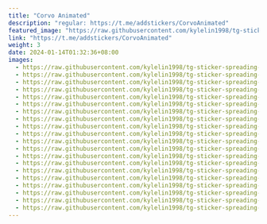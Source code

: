 ```yaml
---
title: "Corvo Animated"
description: "regular: https://t.me/addstickers/CorvoAnimated"
featured_image: "https://raw.githubusercontent.com/kylelin1998/tg-sticker-spreading-worldwide-images/main/img/d3ba60e1-4092-47ee-8a50-c07d420a7115.jpg"
link: "https://t.me/addstickers/CorvoAnimated"
weight: 3
date: 2024-01-14T01:32:36+08:00
images:
  - https://raw.githubusercontent.com/kylelin1998/tg-sticker-spreading-worldwide-images/main/img/d3ba60e1-4092-47ee-8a50-c07d420a7115.jpg
  - https://raw.githubusercontent.com/kylelin1998/tg-sticker-spreading-worldwide-images/main/img/a26e5ec3-31dd-4232-b308-8884dd5c44ea.jpg
  - https://raw.githubusercontent.com/kylelin1998/tg-sticker-spreading-worldwide-images/main/img/e28d1271-70a2-404d-b3fb-5efd68ce59e1.jpg
  - https://raw.githubusercontent.com/kylelin1998/tg-sticker-spreading-worldwide-images/main/img/2b38561b-c999-42fc-bc71-1241ad441459.jpg
  - https://raw.githubusercontent.com/kylelin1998/tg-sticker-spreading-worldwide-images/main/img/b3f3d327-86c7-4965-88e7-895dfe4200fd.jpg
  - https://raw.githubusercontent.com/kylelin1998/tg-sticker-spreading-worldwide-images/main/img/55b1f93f-dd76-4810-9e7c-28021a7f1e8d.jpg
  - https://raw.githubusercontent.com/kylelin1998/tg-sticker-spreading-worldwide-images/main/img/36853013-b15a-44cf-bcc1-e2a5831a510b.jpg
  - https://raw.githubusercontent.com/kylelin1998/tg-sticker-spreading-worldwide-images/main/img/02718d9b-7c40-483e-9c63-cd097ab25866.jpg
  - https://raw.githubusercontent.com/kylelin1998/tg-sticker-spreading-worldwide-images/main/img/40b9ea39-9075-472e-8254-736f7f788c5d.jpg
  - https://raw.githubusercontent.com/kylelin1998/tg-sticker-spreading-worldwide-images/main/img/0af56c40-f9fa-4691-8122-4bfac6c55b0d.jpg
  - https://raw.githubusercontent.com/kylelin1998/tg-sticker-spreading-worldwide-images/main/img/d255504d-fb48-4fec-a4e8-cea88093777c.jpg
  - https://raw.githubusercontent.com/kylelin1998/tg-sticker-spreading-worldwide-images/main/img/813531f4-60d4-4d48-820e-8cc60f9c4410.jpg
  - https://raw.githubusercontent.com/kylelin1998/tg-sticker-spreading-worldwide-images/main/img/3ef1fb41-486e-4528-93de-41f608fab4e3.jpg
  - https://raw.githubusercontent.com/kylelin1998/tg-sticker-spreading-worldwide-images/main/img/6cce33a6-ad93-4229-9347-54f10234ddab.jpg
  - https://raw.githubusercontent.com/kylelin1998/tg-sticker-spreading-worldwide-images/main/img/73e2223d-82de-45a1-9707-459f771f016f.jpg
  - https://raw.githubusercontent.com/kylelin1998/tg-sticker-spreading-worldwide-images/main/img/09418b70-1c3a-413d-a7f7-658441511b77.jpg
  - https://raw.githubusercontent.com/kylelin1998/tg-sticker-spreading-worldwide-images/main/img/1838f7b2-927c-49e3-a909-b91065eb0a24.jpg
  - https://raw.githubusercontent.com/kylelin1998/tg-sticker-spreading-worldwide-images/main/img/4d7579ab-bbce-4dab-a971-e397d586f5cf.jpg
  - https://raw.githubusercontent.com/kylelin1998/tg-sticker-spreading-worldwide-images/main/img/30dd0533-9873-46a1-85a7-b5bf8cf89abf.jpg
  - https://raw.githubusercontent.com/kylelin1998/tg-sticker-spreading-worldwide-images/main/img/1be569a1-30ea-4cfa-8052-5e3ce2461c57.jpg
---
```

